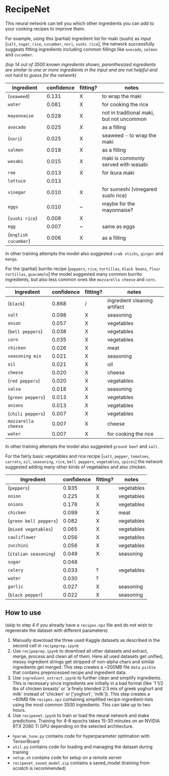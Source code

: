 # RecipeNet

This neural network can tell you which other ingredients you can add to your cooking recipes to improve them.

For example, using this (partial) ingredient list for maki (sushi) as input [`salt`, `sugar`, `rice`, `cucumber`, `nori`, `sushi rice`], the network successfully suggests fitting ingredients including common fillings like `avocado`, `salmon` and `cucumber`. 

_(top 14 out of 3500 known ingredients shown, parenthesized ingredients are similar to one or more ingredients in the input and are not helpful and not hard to guess for the network)_

| Ingredient           | confidence | fitting? | notes                                     |
| -------------------- | ---------- | -------- | ----------------------------------------- |
| (`seaweed`)          | 0.131      | X        | to wrap the maki                          |
| `water`              | 0.081      | X        | for cooking the rice                      |
| `mayonnaise`         | 0.028      | X        | not in traditional maki, but not uncommon |
| `avocado`            | 0.025      | X        | as a filling                              |
| (`nori`)             | 0.025      | X        | seaweed - to wrap the maki                |
| `salmon`             | 0.018      | X        | as a filling                              |
| `wasabi`             | 0.015      | X        | maki is commonly served with wasabi       |
| `roe`                | 0.013      | X        | for ikura maki                            |
| `lettuce`            | 0.013      |          |                                           |
| `vinegar`            | 0.010      | X        | for sumeshi (vinegared sushi rice)        |
| `eggs`               | 0.010      | ~        | maybe for the mayonnaise?                 |
| (`sushi rice`)       | 0.008      | X        |                                           |
| `egg`                | 0.007      | ~        | same as eggs                              |
| (`english cucumber`) | 0.006      | X        | as a filling                              |

In other training attempts the model also suggested `crab sticks`, `ginger` and `mango`.

For the (partial) burrito recipe [`peppers`, `rice`, `tortillas`, `black beans`, `flour tortillas`, `guacamole`] the model suggested many common burrito ingredients, but also less common ones like `mozzarella cheese` and `corn`.

| Ingredient          | confidence | fitting? | notes                        |
| ------------------- | ---------- | -------- | ---------------------------- |
| (`black`)           | 0.868      | /        | ingredient cleaning artifact |
| `salt`              | 0.098      | X        | seasoning                    |
| `onion`             | 0.057      | X        | vegetables                   |
| (`bell peppers`)    | 0.038      | X        | vegetables                   |
| `corn`              | 0.035      | X        | vegetables                   |
| `chicken`           | 0.026      | X        | meat                         |
| `seasoning mix`     | 0.021      | X        | seasoning                    |
| `oil`               | 0.021      | X        | oil                          |
| `cheese`            | 0.020      | X        | cheese                       |
| (`red peppers`)     | 0.020      | X        | vegetables                   |
| `salsa`             | 0.018      | X        | seasoning                    |
| (`green peppers`)   | 0.013      | X        | vegetables                   |
| `onions`            | 0.013      | X        | vegetables                   |
| (`chili peppers`)   | 0.007      | X        | vegetables                   |
| `mozzarella cheese` | 0.007      | X        | cheese                       |
| `water`             | 0.007      | X        | for cooking the rice         |

In other training attempts the model also suggested `ground beef` and `salt`.


For the fairly basic vegetables and rice recipe [`salt`, `pepper`, `tomatoes`, `carrots`, `oil`, `seasoning`, `rice`, `bell peppers`, `vegetables`, `spices`] the network suggested adding many other kinds of vegetables and also chicken. 

| Ingredient             | confidence | fitting? | notes      |
| ---------------------- | ---------- | -------- | ---------- |
| (`peppers`)            | 0.935      | X        | vegetables |
| `onion`                | 0.225      | X        | vegetables |
| `onions`               | 0.176      | X        | vegetables |
| `chicken`              | 0.099      | X        | meat       |
| (`green bell peppers`) | 0.082      | X        | vegetables |
| (`mixed vegetables`)   | 0.065      | X        | vegetables |
| `cauliflower`          | 0.056      | X        | vegetables |
| `zucchini`             | 0.056      | X        | vegetables |
| (`italian seasoning`)  | 0.049      | X        | seasoning  |
| `sugar`                | 0.048      |          |            |
| `celery`               | 0.033      | ?        | vegetables |
| `water`                | 0.030      | ?        |            |
| `garlic`               | 0.027      | X        | seasoning  |
| (`black pepper`)       | 0.022      | X        | seasoning  |




## How to use
(skip to step 4 if you already have a `recipes.npz` file and do not wish to regenerate the dataset with different parameters)

1. Manually download the three used Kaggle datasets as described in the second cell in `recipeprep.ipynb`
2. Use `recipeprep.ipynb` to download all other datasets and extract, merge, process and clean all of them. Here all used datasets get unified, messy ingredient strings get stripped of non-alpha chars and similar ingredients get merged. This step creates a ~200MB file `data.pickle` that contains preprocessed recipe and ingredient data.
3. Use `ingredient_extract.ipynb` to further clean and simplify ingredients. This is necessary since ingredients are initially in a bad format (like '1 1/2 lbs of chicken breasts' or 'a finely blended 2:3 mix of greek yoghurt and milk' instead of 'chicken' or ['yoghurt', 'milk']). This step creates a ~60MB file `recipes.npz` containing simplified recipe-ingredient-lists using the most common 3500 ingredients. This can take up to two hours.
4. Use `recipenet.ipynb` to train or load the neural network and make predictions. Training for 4-8 epochs takes 15-30 minutes on an NVIDIA RTX 2080 Ti GPU depending on the selected architecture.

- `hparam_tune.py` contains code for hyperparameter optimation with TensorBoard
- `util.py` contains code for loading and managing the dataset during training
- `setup.sh` contains code for setup on a remote server
- `recipenet_saved_model.zip` contains a saved_model (training from scratch is recommended)
